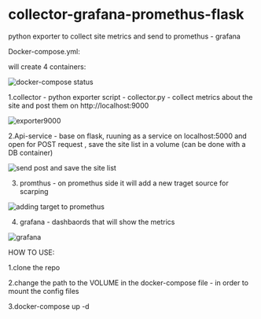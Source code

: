 # collector-grafana-promethus-flask
python exporter to collect site metrics and send to promethus - grafana


Docker-compose.yml:

will create 4 containers:


![docker-compose status](https://user-images.githubusercontent.com/22144148/113360414-6d94c600-9352-11eb-815e-477fd092e716.jpg)




1.collector - python exporter script - collector.py  - collect metrics about the site and post them on http://localhost:9000



![exporter9000](https://user-images.githubusercontent.com/22144148/113360114-d0399200-9351-11eb-8842-d004255c6aa8.jpg)




2.Api-service - base on flask, ruuning as a service on localhost:5000 and open for POST request , save the site list in a volume (can be done with a DB container)



![send post and save the site list](https://user-images.githubusercontent.com/22144148/113360349-49d18000-9352-11eb-9971-e8493118bb18.jpg)




3. promthus - on promethus side it will add a new traget source for scarping



![adding target to promethus](https://user-images.githubusercontent.com/22144148/113360170-ec3d3380-9351-11eb-81bf-57d28a1230bd.jpg)




4. grafana - dashbaords that will show the metrics



![grafana](https://user-images.githubusercontent.com/22144148/113360531-a03ebe80-9352-11eb-84ff-290f26bc3a8d.jpg)



HOW TO USE:

1.clone the repo

2.change the path to the VOLUME in the docker-compose file - in order to mount the config files

3.docker-compose up -d

